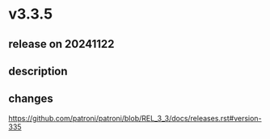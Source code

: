 # v3.3.5

## release on 20241122

## description

## changes

<a href="https://github.com/patroni/patroni/blob/REL_3_3/docs/releases.rst#version-335">https://github.com/patroni/patroni/blob/REL_3_3/docs/releases.rst#version-335</a>

